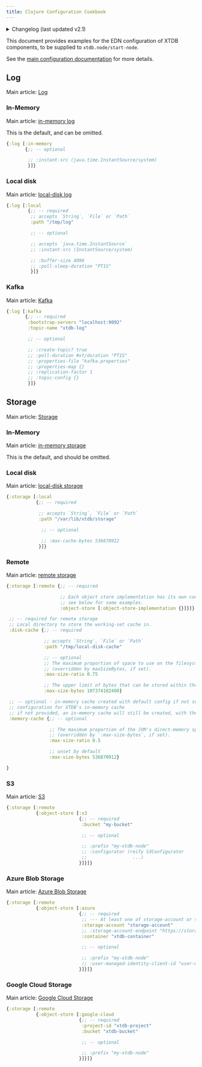 ```yaml
---
title: Clojure Configuration Cookbook
---
```


<details>
<summary>Changelog (last updated v2.1)</summary>

v2.1: multi-database support

: Prior to 2.1, the `:disk-cache` and `:memory-cache` keys were nested under the local/remote storage:

  ``` clojure
  {:storage [:local
             {;; -- required

              :path "/var/lib/xtdb/storage"
 
              ;; -- optional
 
              ;; :max-cache-bytes 1024
              ;; :max-cache-entries 536870912
             }]}

  {:storage [:remote 
             {;; --required

              :object-store [:object-store-implementation {}]

              :local-disk-cache "/tmp/local-disk-cache"

              ;; -- optional
              ;; :max-cache-entries 1024
              ;; :max-cache-bytes 536870912
              ;; :max-disk-cache-percentage 75
              ;; :max-disk-cache-bytes 107374182400
  }]}
  ```
  
</details>

This document provides examples for the EDN configuration of XTDB components, to be supplied to `xtdb.node/start-node`.

See the [main configuration documentation](/ops/config) for more details.

## Log

Main article: [Log](/ops/config/log)

### In-Memory

Main article: [in-memory log](/ops/config/log#_in_memory)

This is the default, and can be omitted.

``` clojure
{:log [:in-memory
       {;; -- optional

        ;; :instant-src (java.time.InstantSource/system)
        }]}
```

### Local disk

Main article: [local-disk log](/ops/config/log#_local_disk)

``` clojure
{:log [:local
        {;; -- required
         ;; accepts `String`, `File` or `Path`
         :path "/tmp/log"

         ;; -- optional

         ;; accepts `java.time.InstantSource`
         ;; :instant-src (InstantSource/system)

         ;; :buffer-size 4096
         ;; :poll-sleep-duration "PT1S"
         }]}
```

### Kafka

Main article: [Kafka](/ops/config/log/kafka)

``` clojure
{:log [:kafka
       {;; -- required
        :bootstrap-servers "localhost:9092"
        :topic-name "xtdb-log"

        ;; -- optional

        ;; :create-topic? true
        ;; :poll-duration #xt/duration "PT1S"
        ;; :properties-file "kafka.properties"
        ;; :properties-map {}
        ;; :replication-factor 1
        ;; :topic-config {}
        }]}
```

## Storage

Main article: [Storage](/ops/config/storage)

### In-Memory

Main article: [in-memory storage](/ops/config/storage#in-memory)

This is the default, and should be omitted.

### Local disk

Main article: [local-disk storage](/ops/config/storage#local-disk)

``` clojure
{:storage [:local
           {;; -- required

            ;; accepts `String`, `File` or `Path`
            :path "/var/lib/xtdb/storage"

             ;; -- optional

             ;; :max-cache-bytes 536870912
            }]}
```

### Remote

Main article: [remote storage](/ops/config/storage#remote)

``` clojure
{:storage [:remote {;; -- required

                    ;; Each object store implementation has its own configuration -
                    ;; see below for some examples.
                    :object-store [:object-store-implementation {}]}]}

 ;; -- required for remote storage
 ;; Local directory to store the working-set cache in.
 :disk-cache {;; -- required

              ;; accepts `String`, `File` or `Path`
              :path "/tmp/local-disk-cache"

              ;; -- optional
              ;; The maximum proportion of space to use on the filesystem for the diskCache directory
              ;; (overridden by maxSizeBytes, if set).
              :max-size-ratio 0.75

              ;; The upper limit of bytes that can be stored within the diskCache directory (unset by default).
              :max-size-bytes 107374182400}

 ;; -- optional - in-memory cache created with default config if not supplied
 ;; configuration for XTDB's in-memory cache
 ;; if not provided, an in-memory cache will still be created, with the default size
 :memory-cache {;; -- optional

                ;; The maximum proportion of the JVM's direct-memory space to use for the in-memory cache
                ;; (overridden by `:max-size-bytes`, if set).
                :max-size-ratio 0.5

                ;; unset by default
                :max-size-bytes 536870912}

}
```

### S3

Main article: [S3](/ops/aws#storage)

``` clojure
{:storage [:remote
           {:object-store [:s3
                           {;; -- required
                            :bucket "my-bucket"

                            ;; -- optional

                            ;; :prefix "my-xtdb-node"
                            ;; :configurator (reify S3Configurator
                            ;;                 ...)
                           }]}]}
```

### Azure Blob Storage

Main article: [Azure Blob Storage](/ops/azure#storage)

``` clojure
{:storage [:remote
           {:object-store [:azure
                           {;; -- required
                            ;; --- At least one of storage-account or storage-account-endpoint is required
                            :storage-account "storage-account"
                            ;; :storage-account-endpoint "https://storage-account.privatelink.blob.core.windows.net"
                            :container "xtdb-container"

                            ;; -- optional

                            ;; :prefix "my-xtdb-node"
                            ;; :user-managed-identity-client-id "user-managed-identity-client-id"
                           }]}]}
```

### Google Cloud Storage

Main article: [Google Cloud Storage](/ops/google-cloud#storage)

``` clojure
{:storage [:remote
           {:object-store [:google-cloud
                           {;; -- required
                            :project-id "xtdb-project"
                            :bucket "xtdb-bucket"

                            ;; -- optional

                            ;; :prefix "my-xtdb-node"
                           }]}]}
```
